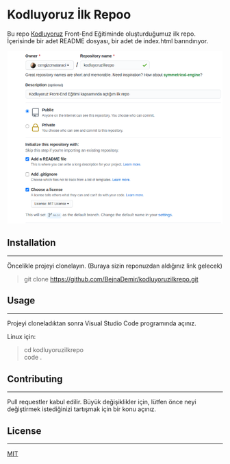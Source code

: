 # Kodluyoruz İlk Repoo
Bu repo [Kodluyoruz](https://kodluyoruz.org/) Front-End Eğitiminde oluşturduğumuz ilk repo. İçerisinde bir adet README dosyası, bir adet de index.html barındırıyor.

![Github repo önyüz](https://raw.githubusercontent.com/Kodluyoruz/taskforce/main/git/odev1/figures/github.png)
## Installation
---------
Öncelikle projeyi clonelayın. (Buraya sizin reponuzdan aldığınız link gelecek)
> git clone https://github.com/BejnaDemir/kodluyoruzilkrepo.git

## Usage 
------------------
Projeyi cloneladıktan sonra Visual Studio Code programında açınız.

Linux için:
> cd kodluyoruzilkrepo  
 code .

## Contributing 
------------------
Pull requestler kabul edilir. Büyük değişiklikler için, lütfen önce neyi değiştirmek istediğinizi tartışmak için bir konu açınız.

## License
-----
[MIT](https://choosealicense.com/licenses/mit/) 
